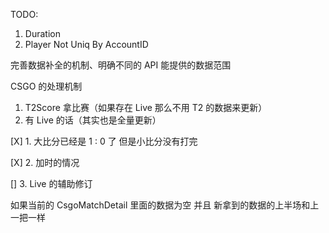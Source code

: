 TODO:

1. Duration
2. Player Not Uniq By AccountID

完善数据补全的机制、明确不同的 API 能提供的数据范围


CSGO 的处理机制

1. T2Score 拿比赛（如果存在 Live 那么不用 T2 的数据来更新）
2. 有 Live 的话（其实也是全量更新）


[X] 1. 大比分已经是 1 : 0 了 但是小比分没有打完 

[X] 2. 加时的情况

[]  3. Live 的辅助修订

如果当前的 CsgoMatchDetail 里面的数据为空 并且 新拿到的数据的上半场和上一把一样